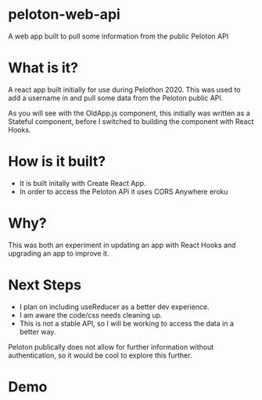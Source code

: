 # peloton-web-api
A web app built to pull some information from the public Peloton API

# What is it?
A react app built initially for use during Pelothon 2020. This was used to add a username in and pull some data from the Peloton public API.

As you will see with the OldApp.js component, this initially was written as a Stateful component, before I switched to building the component with React Hooks.

# How is it built?
- It is built initally with Create React App.
- In order to access the Peloton APi it uses CORS Anywhere eroku

# Why?
This was both an experiment in updating an app with React Hooks and upgrading an app to improve it.

# Next Steps
- I plan on including useReducer as a better dev experience. 
- I am aware the code/css needs cleaning up.
- This is not a stable API, so I will be working to access the data in a better way.

Peloton publically does not allow for further information without authentication, so it would be cool to explore this further.

# Demo
